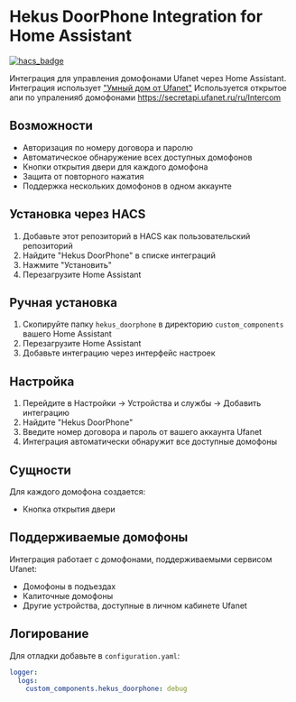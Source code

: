 # Hekus DoorPhone Integration for Home Assistant

[![hacs_badge](https://img.shields.io/badge/HACS-Custom-41BDF5.svg)](https://github.com/hacs/integration)

Интеграция для управления домофонами Ufanet через Home Assistant.
Интеграция использует ["Умный дом от Ufanet"](https://dom.ufanet.ru/)
Используется открытое апи по упраленияб домофонами https://secretapi.ufanet.ru/ru/Intercom

## Возможности

- Авторизация по номеру договора и паролю
- Автоматическое обнаружение всех доступных домофонов
- Кнопки открытия двери для каждого домофона
- Защита от повторного нажатия
- Поддержка нескольких домофонов в одном аккаунте

## Установка через HACS

1. Добавьте этот репозиторий в HACS как пользовательский репозиторий
2. Найдите "Hekus DoorPhone" в списке интеграций
3. Нажмите "Установить"
4. Перезагрузите Home Assistant

## Ручная установка

1. Скопируйте папку `hekus_doorphone` в директорию `custom_components` вашего Home Assistant
2. Перезагрузите Home Assistant
3. Добавьте интеграцию через интерфейс настроек

## Настройка

1. Перейдите в Настройки → Устройства и службы → Добавить интеграцию
2. Найдите "Hekus DoorPhone"
3. Введите номер договора и пароль от вашего аккаунта Ufanet
4. Интеграция автоматически обнаружит все доступные домофоны

## Сущности

Для каждого домофона создается:
- Кнопка открытия двери

## Поддерживаемые домофоны

Интеграция работает с домофонами, поддерживаемыми сервисом Ufanet:
- Домофоны в подъездах
- Калиточные домофоны
- Другие устройства, доступные в личном кабинете Ufanet

## Логирование

Для отладки добавьте в `configuration.yaml`:

```yaml
logger:
  logs:
    custom_components.hekus_doorphone: debug